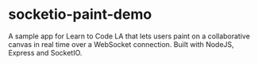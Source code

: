 # socketio-paint-demo

A sample app for Learn to Code LA that lets users paint on a collaborative canvas in real time over a WebSocket connection. Built with NodeJS, Express and SocketIO.
